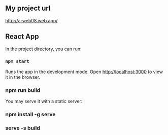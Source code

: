 ## My project url

http://arweb08.web.app/

## React App

In the project directory, you can run:

### `npm start`

Runs the app in the development mode.
Open [http://localhost:3000](http://localhost:3000) to view it in the browser.

### npm run build

You may serve it with a static server:
### npm install -g serve
 
### serve -s build

